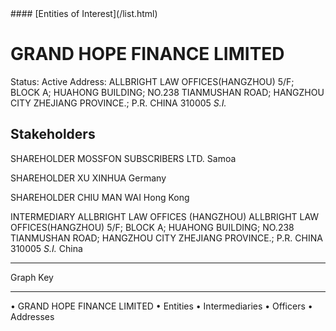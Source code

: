 <link rel="stylesheet" type="text/css" href="../../assets/style.css">
#### [Entities of Interest](/list.html)

# GRAND HOPE FINANCE LIMITED
Status: Active
Address: ALLBRIGHT LAW OFFICES(HANGZHOU) 5/F; BLOCK A; HUAHONG BUILDING; NO.238 TIANMUSHAN ROAD; HANGZHOU CITY ZHEJIANG PROVINCE.; P.R. CHINA 310005 *S.I.*

## Stakeholders
SHAREHOLDER
MOSSFON SUBSCRIBERS LTD.
Samoa


SHAREHOLDER
XU XINHUA
Germany


SHAREHOLDER
CHIU MAN WAI
Hong Kong


INTERMEDIARY
ALLBRIGHT LAW OFFICES (HANGZHOU)
ALLBRIGHT LAW OFFICES(HANGZHOU) 5/F; BLOCK A; HUAHONG BUILDING; NO.238 TIANMUSHAN ROAD; HANGZHOU CITY ZHEJIANG PROVINCE.; P.R. CHINA 310005 *S.I.*
China




---



<div class="legend">
Graph Key
<hr>
<span class="focus">• GRAND HOPE FINANCE LIMITED</span>
<span class="entity">• Entities</span>
<span class="intermediary">• Intermediaries</span>
<span class="officer">• Officers</span>
<span class="address">• Addresses</span>
</div>


<img src="http://eoi-graphs.s3-website-eu-west-1.amazonaws.com/GRAND_HOPE_FINANCE_LIMITED.png" alt="">

